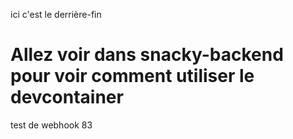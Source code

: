 ici c'est le derrière-fin

# Allez voir dans snacky-backend pour voir comment utiliser le devcontainer

test de webhook 83
